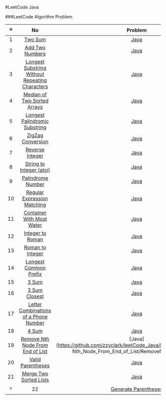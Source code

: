 #LeetCode Java

###LeetCode Algorithm Problem

:star:|No | Problem | Solution
:---:|:---:|:---:|:---:|
 |1 | [Two Sum](https://leetcode.com/problems/two-sum/) | [Java](https://github.com/zzyclark/leetCode_Java/blob/master/1_Tow_Sum/TwoSum.java)
 |2 | [Add Two Numbers](https://leetcode.com/problems/add-two-numbers/) | [Java](https://github.com/zzyclark/leetCode_Java/blob/master/2_Add_Two_Numbers/AddTwoNumbers.java)
 |3 | [Longest Substring Without Repeating Characters](https://leetcode.com/problems/longest-substring-without-repeating-characters/) | [Java](https://github.com/zzyclark/leetCode_Java/blob/master/3_Longest_Substring_Without_Repeating_Characters/LengthOfLongestSubstring.java)
 |4 | [Median of Two Sorted Arrays](https://leetcode.com/problems/median-of-two-sorted-arrays/) | [Java](https://github.com/zzyclark/leetCode_Java/blob/master/4_Median_of_Two_Sorted_Arrays/FindMedianSortArrays.java)
 |5 | [Longest Palindromic Substring](https://leetcode.com/problems/longest-palindromic-substring/) | [Java](https://github.com/zzyclark/leetCode_Java/blob/master/5_Longest_Palindromic_Substring/LongestPalindromicSubstring.java)
 |6 | [ZigZag Conversion](https://leetcode.com/problems/zigzag-conversion/) | [Java](https://github.com/zzyclark/leetCode_Java/blob/master/6_ZigZag_Conversion/ZigzagConversion.java)
 |7| [Reverse Integer](https://leetcode.com/problems/reverse-integer/) | [Java](https://github.com/zzyclark/leetCode_Java/blob/master/7_Reverse_Integer/ReverseInteger.java)
 |8| [String to Integer (atoi)](https://leetcode.com/problems/string-to-integer-atoi/) | [Java](https://github.com/zzyclark/leetCode_Java/blob/master/8_String_to_Integer/Atoi.java)
 |9 | [Palindrome Number](https://leetcode.com/problems/palindrome-number/) | [Java](https://github.com/zzyclark/leetCode_Java/blob/master/9_Palindrome_Number/PalindromeNumber.java)
 |10 | [Regular Expression Matching](https://leetcode.com/problems/regular-expression-matching/) | [Java](https://github.com/zzyclark/leetCode_Java/blob/master/10_Regular_Expression_Matching/RegularExpressionMatching.java)
 |11 | [Container With Most Water](https://leetcode.com/problems/container-with-most-water/) | [Java](https://github.com/zzyclark/leetCode_Java/blob/master/11_Container_With_Most_Water/ContainerWithMostWater.java)
 |12 | [Integer to Roman](https://leetcode.com/problems/integer-to-roman/) | [Java](https://github.com/zzyclark/leetCode_Java/blob/master/12_Integer_To_Roman/IntegerToRoman.java)
 |13 | [Roman to Integer](https://leetcode.com/problems/roman-to-integer/) | [Java](https://github.com/zzyclark/leetCode_Java/blob/master/13_Roman_To_Integer/RomanToInteger.java)
 |14 | [Longest Common Prefix](https://leetcode.com/problems/longest-common-prefix/) | [Java](https://github.com/zzyclark/leetCode_Java/blob/master/14_Longest_Common_Prefix/LongestCommonPrefix.java)
 |15 | [3 Sum](https://leetcode.com/problems/3sum/) | [Java](https://github.com/zzyclark/leetCode_Java/blob/master/15_3Sum/ThreeSum.java)
 |16 | [3 Sum Closest](https://leetcode.com/problems/3sum-closest/) | [Java](https://github.com/zzyclark/leetCode_Java/blob/master/16_3Sum_Closest/ThreeSumClosest.java)
 |17 | [Letter Combinations of a Phone Number](https://leetcode.com/problems/letter-combinations-of-a-phone-number/) | [Java](https://github.com/zzyclark/leetCode_Java/blob/master/17_Letter_Combinations_of_a_Phone_Number/LetterCombinationsOfAPhoneNumber.java)
 |18 | [4 Sum](https://leetcode.com/problems/4sum/) | [Java](https://github.com/zzyclark/leetCode_Java/blob/master/18_4Sum/FourSum.java)
 |19 | [Remove Nth Node From End of List](https://leetcode.com/problems/remove-nth-node-from-end-of-list/) | [Java](https://github.com/zzyclark/leetCode_Java/blob/master/19_Remove Nth_Node_From_End_of_List/RemoveNthFromEnd.java)
 |20 | [Valid Parentheses](https://leetcode.com/problems/valid-parentheses/) | [Java](https://github.com/zzyclark/leetCode_Java/blob/master/20_Valid_Parentheses/ValidParentheses.java)
 |21 | [Merge Two Sorted Lists](https://leetcode.com/problems/merge-two-sorted-lists/) | [Java](https://github.com/zzyclark/leetCode_Java/blob/master/21_Merge_Two_Sorted_Lists/MergeTwoSortedLists.java)
:star:|22 | [Generate Parentheses](https://leetcode.com/problems/generate-parentheses/) | [Java](https://github.com/zzyclark/leetCode_Java/blob/master/22_Generate_Parentheses/GenerateParentheses.java)

